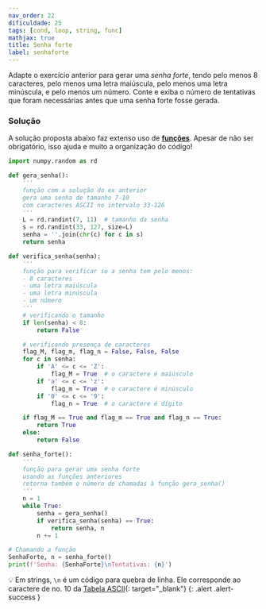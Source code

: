 ```yaml
---
nav_order: 22
dificuldade: 25
tags: [cond, loop, string, func]
mathjax: true
title: Senha forte
label: senhaforte
---
```


Adapte o exercício anterior para gerar uma *senha forte*, tendo pelo menos 8 caracteres, pelo menos uma letra maiúscula, pelo menos uma letra minúscula, e pelo menos um número. Conte e exiba o número de tentativas que foram necessárias antes que uma senha forte fosse gerada.

<!-- more -->

### Solução

A solução proposta abaixo faz extenso uso de [**funções**]({{site.baseurl}}/tema3/funcoes/). Apesar de não ser obrigatório, isso ajuda e muito a organização do código!

```python
import numpy.random as rd

def gera_senha():
    '''
    função com a solução do ex anterior
    gera uma senha de tamanho 7-10
    com caracteres ASCII no intervalo 33-126
    '''
    L = rd.randint(7, 11)  # tamanho da senha
    s = rd.randint(33, 127, size=L)
    senha = ''.join(chr(c) for c in s)
    return senha

def verifica_senha(senha):
    '''
    função para verificar se a senha tem pelo menos:
    - 8 caracteres
    - uma letra maiúscula
    - uma letra minúscula
    - um número
    '''
    # verificando o tamanho
    if len(senha) < 8:
        return False

    # verificando presença de caracteres
    flag_M, flag_m, flag_n = False, False, False
    for c in senha:
        if 'A' <= c <= 'Z':
            flag_M = True  # o caractere é maiúsculo
        if 'a' <= c <= 'z':
            flag_m = True  # o caractere é minúsculo
        if '0' <= c <= '9':
            flag_n = True  # o caractere é dígito

    if flag_M == True and flag_m == True and flag_n == True:
        return True
    else:
        return False

def senha_forte():
    '''
    função para gerar uma senha forte
    usando as funções anteriores
    retorna também o número de chamadas à função gera_senha()
    '''
    n = 1
    while True:
        senha = gera_senha()
        if verifica_senha(senha) == True:
            return senha, n
        n += 1

# Chamando a função
SenhaForte, n = senha_forte()
print(f'Senha: {SenhaForte}\nTentativas: {n}')
```

:bulb: Em strings, `\n` é um código para quebra de linha. Ele corresponde ao caractere de no. 10 da [Tabela ASCII](https://pt.wikipedia.org/wiki/ASCII){: target="\_blank"}
{: .alert .alert-success }
